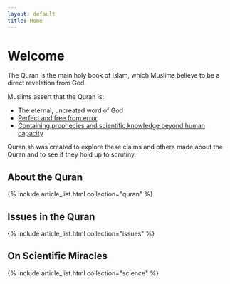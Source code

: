 ```yaml
---
layout: default
title: Home
---
```


# Welcome

The Quran is the main holy book of Islam, which Muslims believe to be a direct revelation from God.

Muslims assert that the Quran is:
- The eternal, uncreated word of God
- [Perfect and free from error](/issues)
- [Containing prophecies and scientific knowledge beyond human capacity](/science)

Quran.sh was created to explore these claims and others made about the Quran and to see if they hold up to scrutiny.

## About the Quran

{% include article_list.html collection="quran" %}

## Issues in the Quran

{% include article_list.html collection="issues" %}

## On Scientific Miracles

{% include article_list.html collection="science" %}
